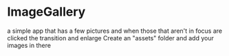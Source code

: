 # ImageGallery
a simple app that has a few pictures and when those that aren't in focus are clicked the transition and enlarge 
Create an "assets" folder and add your images in there
